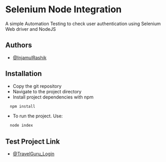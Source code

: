 # Selenium Node Integration

A simple Automation Testing to check user authentication using Selenium Web driver and NodeJS

## Authors

- [@InjamulRashik](https://github.com/InjamulRashik)

## Installation

- Copy the git repository
- Navigate to the project directory
- Install project dependencies with npm

```bash
  npm install
```

- To run the project. Use:

```bash
  node index
```
## Test Project Link

- [@TravelGuru_Login](https://travel-guru-mihr.web.app/login)